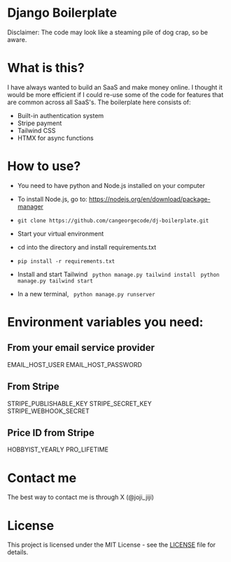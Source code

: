 # Django Boilerplate
Disclaimer: The code may look like a steaming pile of dog crap, so be aware. 

# What is this?
I have always wanted to build an SaaS and make money online. I thought it would be more efficient if I could re-use some of the code for features that are common across all SaaS's. The boilerplate here consists of:

- Built-in authentication system 
- Stripe payment
- Tailwind CSS
- HTMX for async functions

# How to use?
- You need to have python and Node.js installed on your computer
- To install Node.js, go to: https://nodejs.org/en/download/package-manager
- ```git clone https://github.com/cangeorgecode/dj-boilerplate.git```
- Start your virtual environment
- cd into the directory and install requirements.txt
- ``` pip install -r requirements.txt ```

- Install and start Tailwind
``` python manage.py tailwind install```
``` python manage.py tailwind start```

- In a new terminal, 
``` python manage.py runserver```

# Environment variables you need:

## From your email service provider
EMAIL_HOST_USER
EMAIL_HOST_PASSWORD

## From Stripe
STRIPE_PUBLISHABLE_KEY
STRIPE_SECRET_KEY
STRIPE_WEBHOOK_SECRET

## Price ID from Stripe
HOBBYIST_YEARLY
PRO_LIFETIME

# Contact me
The best way to contact me is through X (@joji_jiji)

# License
This project is licensed under the MIT License - see the [LICENSE](LICENSE) file for details.